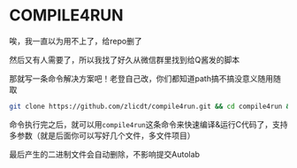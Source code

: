 # COMPILE4RUN

唉，我一直以为用不上了，给repo删了

然后又有人需要了，所以我找了好久从微信群里找到给Q酱发的脚本

那就写一条命令解决方案吧！老登自己改，你们都知道path搞不搞没意义随用随取

```bash
git clone https://github.com/zlicdt/compile4run.git && cd compile4run && mkdir ~/bin && mv ./compile4run ~/bin/ && chmod +x ~/bin/compile4run && echo "PATH=$PATH:~/bin/"
```

命令执行完之后，就可以用`compile4run`这条命令来快速编译&运行C代码了，支持多参数（就是后面你可以写好几个文件，多文件项目）

最后产生的二进制文件会自动删除，不影响提交Autolab
